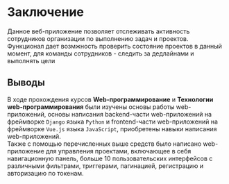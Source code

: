 # Заключение

Данное веб-приложение позволяет отслеживать активность сотрудников организации по выполнению задач и проектов. 
Функционал дает возмжность проверить состояние проектов в данный момент, для команды сотрудников - следить за дедлайнами и
выполнять цели

## Выводы
В ходе прохождения курсов __Web-программирование__ и __Технологии web-программирования__ были изучены основы работы web-приложений,
основы написания backend-части web-приложений на фреймворке `Django` языка `Python` и frontend-части web-приложений на фреймворке `Vue.js` 
языка `JavaScript`, приобретены навыки написания web-приложений.  
Также с помощью перечисленных выше средств было написано web-приложение для управления проектами, включающее в себя навигационную панель,
больше 10 пользовательских интерфейсов с различными фильтрами, триггерами, пагинацией, регистрацию и авторизацию по токенам.

